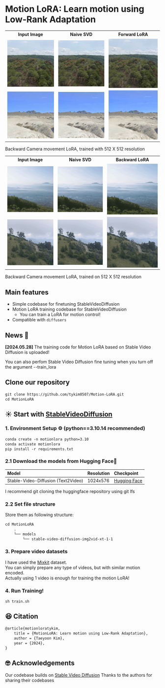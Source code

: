 # Motion LoRA: Learn motion using Low-Rank Adaptation
<div align="center">

</div>


<table>
  <tr>
    <th style="text-align:center;">Input Image</th>
    <th style="text-align:center;">Naive SVD</th>
    <th style="text-align:center;">Forward LoRA</th>
  </tr>
  <tr>
    <td style="text-align:center;">
      <img src=".asset/forward0_image.png" alt="input image" style="width:300px;"/>
    </td>
    <td style="text-align:center;">
      <img src=".asset/naive_forward0.gif" alt="Image 2" style="width:300px;"/>
    </td>
    <td style="text-align:center;">
      <img src=".asset/forward0.gif" alt="Image 3" style="width:300px;"/>
    </td>
  </tr>
  <tr>
    <td style="text-align:center;">
      <img src=".asset/forward1_image.png" alt="input image" style="width:300px;"/>
    </td>
    <td style="text-align:center;">
      <img src=".asset/naive_forward1.gif" alt="Image 2" style="width:300px;"/>
    </td>
    <td style="text-align:center;">
      <img src=".asset/forward1.gif" alt="Image 3" style="width:300px;"/>
    </td>
  </tr>
</table>


Backward Camera movement LoRA, trained with 512 X 512 resolution

<table>
  <tr>
    <th style="text-align:center;">Input Image</th>
    <th style="text-align:center;">Naive SVD</th>
    <th style="text-align:center;">Backward LoRA</th>
  </tr>
  <tr>
    <td style="text-align:center;">
      <img src=".asset/backward0_image.png" alt="input image" style="width:300px;"/>
    </td>
    <td style="text-align:center;">
      <img src=".asset/naive_backward0.gif" alt="Image 2" style="width:300px;"/>
    </td>
    <td style="text-align:center;">
      <img src=".asset/backward0.gif" alt="Image 3" style="width:300px;"/>
    </td>
  </tr>
  <tr>
    <td style="text-align:center;">
      <img src=".asset/backward1_image.png" alt="input image" style="width:300px;"/>
    </td>
    <td style="text-align:center;">
      <img src=".asset/naive_backward1.gif" alt="Image 2" style="width:300px;"/>
    </td>
    <td style="text-align:center;">
      <img src=".asset/backward1.gif" alt="Image 3" style="width:300px;"/>
    </td>
  </tr>
</table>
Backward Camera movement LoRA, trained on 512 X 512 resolution


## Main features

- Simple codebase for finetuning StableVideoDiffusion
- Motion LoRA training codebase for StableVideoDiffusion
  - You can train a LoRA for motion control!
- Compatible with ```diffusers```

## News 📰
**[2024.05.28]** The training code for Motion LoRA based on Stable Video Diffusion is uploaded!

You can also perfom Stable Video Diffusion fine tuning when you turn off the argument --train_lora 

## Clone our repository
```
git clone https://github.com/tykim0507/Motion-LoRA.git
cd MotionLoRA
```

## ☀️ Start with <a href="https://github.com/Stability-AI/generative-models">StableVideoDiffusion</a>

### 1. Environment Setup ⚙️ (python==3.10.14 recommended)
```
conda create -n motionlora python=3.10
conda activate motionlora
pip install -r requirements.txt
```

### 2.1 Download the models from Hugging Face🤗
|Model|Resolution|Checkpoint
|:----|:---------|:---------
|Stable-Video-Diffusion (Text2Video)|1024x576|[Hugging Face](https://huggingface.co/stabilityai/stable-video-diffusion-img2vid-xt-1-1)

I recommend git cloning the huggingface repository using git lfs
### 2.2 Set file structure
Store them as following structure:
```
cd MotionLoRA
    .
    └── models
        └── stable-video-diffusion-img2vid-xt-1-1

```

### 3. Prepare video datasets
I have used the <a href="https://mixkit.co/">Mixkit</a> dataset.  
You can simply prepare any type of videos, but with similar motion encoded.  
Actually using 1 video is enough for training the motion LoRA!


### 4. Run Training!
```
sh train.sh
```

## 😆 Citation
```
@article{motionloratykim,
	title = {MotionLoRA: Learn motion using Low-Rank Adaptation},
	author = {Taeyoon Kim},
	year = {2024},
}
```


## 🤓 Acknowledgements
Our codebase builds on [Stable Video Diffusion](https://github.com/Stability-AI/generative-models)
Thanks to the authors for sharing their codebases
